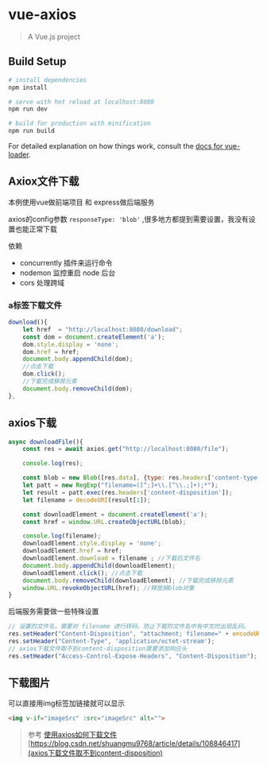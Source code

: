 # vue-axios

> A Vue.js project

## Build Setup

``` bash
# install dependencies
npm install

# serve with hot reload at localhost:8080
npm run dev

# build for production with minification
npm run build
```

For detailed explanation on how things work, consult the [docs for vue-loader](http://vuejs.github.io/vue-loader).

## Axiox文件下载

本例使用vue做前端项目 和 express做后端服务

axios的config参数 `responseType: 'blob'` ,很多地方都提到需要设置，我没有设置也能正常下载
 
 
依赖
 
- concurrently 插件来运行命令
- nodemon 监控重启 node 后台
- cors 处理跨域

### a标签下载文件
```js
download(){
    let href  = "http://localhost:8080/download";
    const dom = document.createElement('a');
    dom.style.display = 'none';
    dom.href = href;
    document.body.appendChild(dom);
    //点击下载
    dom.click();
    //下载完成移除元素
    document.body.removeChild(dom);
},
```

## axios下载
```js
async downloadFile(){
    const res = await axios.get("http://localhost:8080/file");

    console.log(res);

    const blob = new Blob([res.data], {type: res.headers['content-type']});
    let patt = new RegExp("filename=([^;]+\\.[^\\.;]+);*");
    let result = patt.exec(res.headers['content-disposition']);
    let filename = decodeURI(result[1]);

    const downloadElement = document.createElement('a');
    const href = window.URL.createObjectURL(blob);

    console.log(filename);
    downloadElement.style.display = 'none';
    downloadElement.href = href;
    downloadElement.download = filename ; //下载后文件名
    document.body.appendChild(downloadElement);
    downloadElement.click(); //点击下载
    document.body.removeChild(downloadElement); //下载完成移除元素
    window.URL.revokeObjectURL(href); //释放掉blob对象
}
```

后端服务需要做一些特殊设置
```js
// 设置的文件名，需要对 filename 进行转码，防止下载的文件名中有中文时出现乱码。
res.setHeader("Content-Disposition", "attachment; filename=" + encodeURI(filename));
res.setHeader("Content-Type", 'application/octet-stream');
// axios下载文件取不到content-disposition需要添加响应头
res.setHeader("Access-Control-Expose-Headers", "Content-Disposition");
```

## 下载图片

可以直接用img标签加链接就可以显示
```html
<img v-if="imageSrc" :src="imageSrc" alt="">
```

>参考
>[使用axios如何下载文件](https://segmentfault.com/a/1190000022423204)
>[https://blog.csdn.net/shuangmu9768/article/details/108846417](axios下载文件取不到content-disposition)
